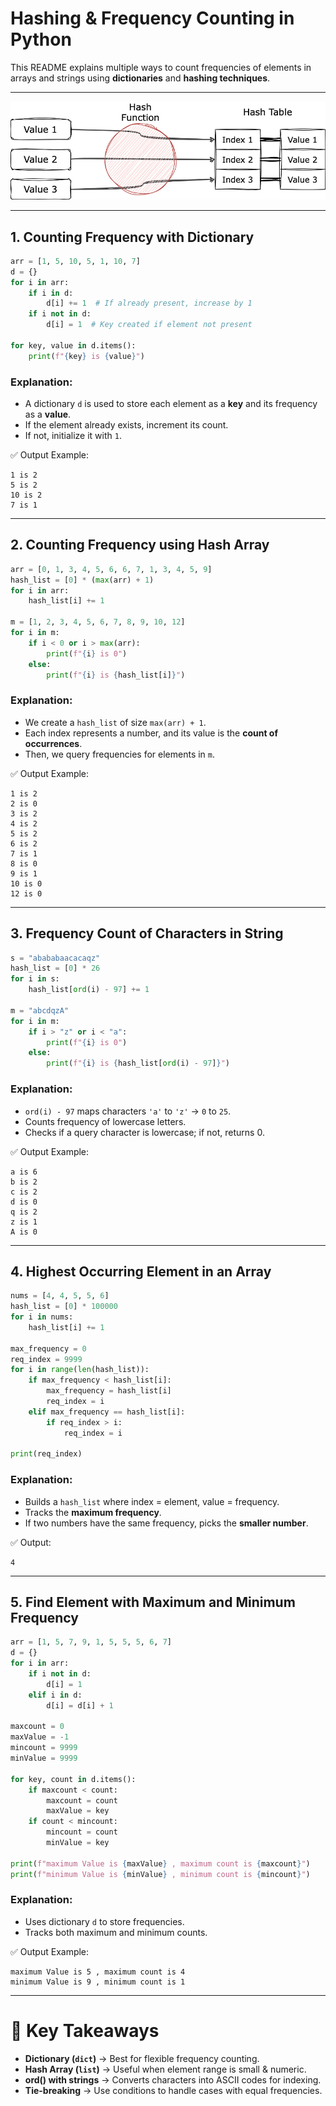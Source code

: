 # Hashing & Frequency Counting in Python

This README explains multiple ways to count frequencies of elements in arrays and strings using **dictionaries** and **hashing techniques**.

---

![Hashing Example](./hashing.png)

---

## 1. Counting Frequency with Dictionary

```python
arr = [1, 5, 10, 5, 1, 10, 7]
d = {}
for i in arr:
    if i in d:
        d[i] += 1  # If already present, increase by 1
    if i not in d:
        d[i] = 1  # Key created if element not present

for key, value in d.items():
    print(f"{key} is {value}")
```

### Explanation:

* A dictionary `d` is used to store each element as a **key** and its frequency as a **value**.
* If the element already exists, increment its count.
* If not, initialize it with `1`.

✅ Output Example:

```
1 is 2
5 is 2
10 is 2
7 is 1
```

---

## 2. Counting Frequency using Hash Array

```python
arr = [0, 1, 3, 4, 5, 6, 6, 7, 1, 3, 4, 5, 9]
hash_list = [0] * (max(arr) + 1)
for i in arr:
    hash_list[i] += 1

m = [1, 2, 3, 4, 5, 6, 7, 8, 9, 10, 12]
for i in m:
    if i < 0 or i > max(arr):
        print(f"{i} is 0")
    else:
        print(f"{i} is {hash_list[i]}")
```

### Explanation:

* We create a `hash_list` of size `max(arr) + 1`.
* Each index represents a number, and its value is the **count of occurrences**.
* Then, we query frequencies for elements in `m`.

✅ Output Example:

```
1 is 2
2 is 0
3 is 2
4 is 2
5 is 2
6 is 2
7 is 1
8 is 0
9 is 1
10 is 0
12 is 0
```

---

## 3. Frequency Count of Characters in String

```python
s = "abababaacacaqz"
hash_list = [0] * 26
for i in s:
    hash_list[ord(i) - 97] += 1

m = "abcdqzA"
for i in m:
    if i > "z" or i < "a":
        print(f"{i} is 0")
    else:
        print(f"{i} is {hash_list[ord(i) - 97]}")
```

### Explanation:

* `ord(i) - 97` maps characters `'a'` to `'z'` → `0` to `25`.
* Counts frequency of lowercase letters.
* Checks if a query character is lowercase; if not, returns 0.

✅ Output Example:

```
a is 6
b is 2
c is 2
d is 0
q is 2
z is 1
A is 0
```

---

## 4. Highest Occurring Element in an Array

```python
nums = [4, 4, 5, 5, 6]
hash_list = [0] * 100000
for i in nums:
    hash_list[i] += 1

max_frequency = 0
req_index = 9999
for i in range(len(hash_list)):
    if max_frequency < hash_list[i]:
        max_frequency = hash_list[i]
        req_index = i
    elif max_frequency == hash_list[i]:
        if req_index > i:
            req_index = i

print(req_index)
```

### Explanation:

* Builds a `hash_list` where index = element, value = frequency.
* Tracks the **maximum frequency**.
* If two numbers have the same frequency, picks the **smaller number**.

✅ Output:

```
4
```

---

## 5. Find Element with Maximum and Minimum Frequency

```python
arr = [1, 5, 7, 9, 1, 5, 5, 5, 6, 7]
d = {}
for i in arr:
    if i not in d:
        d[i] = 1
    elif i in d:
        d[i] = d[i] + 1

maxcount = 0
maxValue = -1
mincount = 9999
minValue = 9999

for key, count in d.items():
    if maxcount < count:
        maxcount = count
        maxValue = key
    if count < mincount:
        mincount = count
        minValue = key

print(f"maximum Value is {maxValue} , maximum count is {maxcount}")
print(f"minimum Value is {minValue} , minimum count is {mincount}")
```

### Explanation:

* Uses dictionary `d` to store frequencies.
* Tracks both maximum and minimum counts.

✅ Output Example:

```
maximum Value is 5 , maximum count is 4
minimum Value is 9 , minimum count is 1
```

---

# 📌 Key Takeaways

* **Dictionary (`dict`)** → Best for flexible frequency counting.
* **Hash Array (`list`)** → Useful when element range is small & numeric.
* **ord() with strings** → Converts characters into ASCII codes for indexing.
* **Tie-breaking** → Use conditions to handle cases with equal frequencies.

